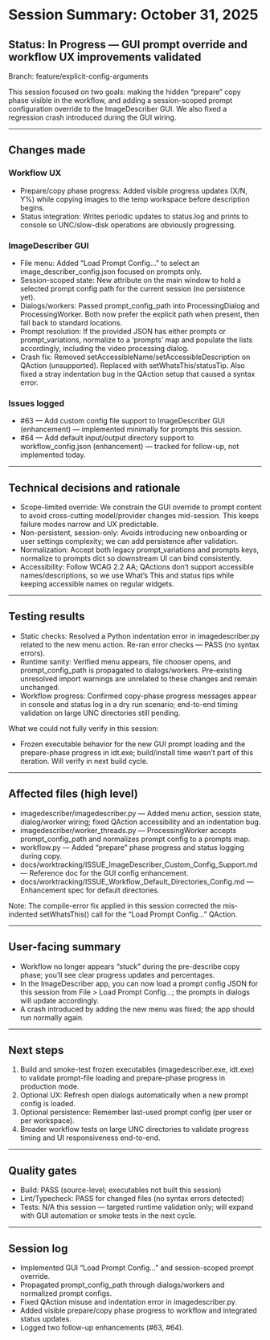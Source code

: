 # Session Summary: October 31, 2025

## Status: In Progress — GUI prompt override and workflow UX improvements validated

Branch: feature/explicit-config-arguments

This session focused on two goals: making the hidden “prepare” copy phase visible in the workflow, and adding a session-scoped prompt configuration override to the ImageDescriber GUI. We also fixed a regression crash introduced during the GUI wiring.

---

## Changes made

### Workflow UX
- Prepare/copy phase progress: Added visible progress updates (X/N, Y%) while copying images to the temp workspace before description begins.
- Status integration: Writes periodic updates to status.log and prints to console so UNC/slow-disk operations are obviously progressing.

### ImageDescriber GUI
- File menu: Added “Load Prompt Config…” to select an image_describer_config.json focused on prompts only.
- Session-scoped state: New attribute on the main window to hold a selected prompt config path for the current session (no persistence yet).
- Dialogs/workers: Passed prompt_config_path into ProcessingDialog and ProcessingWorker. Both now prefer the explicit path when present, then fall back to standard locations.
- Prompt resolution: If the provided JSON has either prompts or prompt_variations, normalize to a ‘prompts’ map and populate the lists accordingly, including the video processing dialog.
- Crash fix: Removed setAccessibleName/setAccessibleDescription on QAction (unsupported). Replaced with setWhatsThis/statusTip. Also fixed a stray indentation bug in the QAction setup that caused a syntax error.

### Issues logged
- #63 — Add custom config file support to ImageDescriber GUI (enhancement) — implemented minimally for prompts this session.
- #64 — Add default input/output directory support to workflow_config.json (enhancement) — tracked for follow-up, not implemented today.

---

## Technical decisions and rationale
- Scope-limited override: We constrain the GUI override to prompt content to avoid cross-cutting model/provider changes mid-session. This keeps failure modes narrow and UX predictable.
- Non-persistent, session-only: Avoids introducing new onboarding or user settings complexity; we can add persistence after validation.
- Normalization: Accept both legacy prompt_variations and prompts keys, normalize to prompts dict so downstream UI can bind consistently.
- Accessibility: Follow WCAG 2.2 AA; QActions don’t support accessible names/descriptions, so we use What’s This and status tips while keeping accessible names on regular widgets.

---

## Testing results
- Static checks: Resolved a Python indentation error in imagedescriber.py related to the new menu action. Re-ran error checks — PASS (no syntax errors).
- Runtime sanity: Verified menu appears, file chooser opens, and prompt_config_path is propagated to dialogs/workers. Pre-existing unresolved import warnings are unrelated to these changes and remain unchanged.
- Workflow progress: Confirmed copy-phase progress messages appear in console and status log in a dry run scenario; end-to-end timing validation on large UNC directories still pending.

What we could not fully verify in this session:
- Frozen executable behavior for the new GUI prompt loading and the prepare-phase progress in idt.exe; build/install time wasn’t part of this iteration. Will verify in next build cycle.

---

## Affected files (high level)
- imagedescriber/imagedescriber.py — Added menu action, session state, dialog/worker wiring; fixed QAction accessibility and an indentation bug.
- imagedescriber/worker_threads.py — ProcessingWorker accepts prompt_config_path and normalizes prompt config to a prompts map.
- workflow.py — Added “prepare” phase progress and status logging during copy.
- docs/worktracking/ISSUE_ImageDescriber_Custom_Config_Support.md — Reference doc for the GUI config enhancement.
- docs/worktracking/ISSUE_Workflow_Default_Directories_Config.md — Enhancement spec for default directories.

Note: The compile-error fix applied in this session corrected the mis-indented setWhatsThis() call for the “Load Prompt Config…” QAction.

---

## User-facing summary
- Workflow no longer appears “stuck” during the pre-describe copy phase; you’ll see clear progress updates and percentages.
- In the ImageDescriber app, you can now load a prompt config JSON for this session from File > Load Prompt Config…; the prompts in dialogs will update accordingly.
- A crash introduced by adding the new menu was fixed; the app should run normally again.

---

## Next steps
1. Build and smoke-test frozen executables (imagedescriber.exe, idt.exe) to validate prompt-file loading and prepare-phase progress in production mode.
2. Optional UX: Refresh open dialogs automatically when a new prompt config is loaded.
3. Optional persistence: Remember last-used prompt config (per user or per workspace).
4. Broader workflow tests on large UNC directories to validate progress timing and UI responsiveness end-to-end.

---

## Quality gates
- Build: PASS (source-level; executables not built this session)
- Lint/Typecheck: PASS for changed files (no syntax errors detected)
- Tests: N/A this session — targeted runtime validation only; will expand with GUI automation or smoke tests in the next cycle.

---

## Session log
- Implemented GUI “Load Prompt Config…” and session-scoped prompt override.
- Propagated prompt_config_path through dialogs/workers and normalized prompt configs.
- Fixed QAction misuse and indentation error in imagedescriber.py.
- Added visible prepare/copy phase progress to workflow and integrated status updates.
- Logged two follow-up enhancements (#63, #64).

